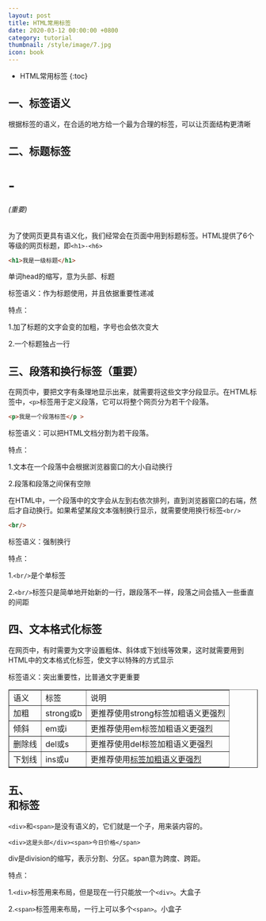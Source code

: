 ```yaml
---
layout: post
title: HTML常用标签
date: 2020-03-12 00:00:00 +0800
category: tutorial
thumbnail: /style/image/7.jpg
icon: book
---
```


* HTML常用标签
{:toc}

## 一、标签语义
根据标签的语义，在合适的地方给一个最为合理的标签，可以让页面结构更清晰  

## 二、标题标签<h1>-<h6>(重要)
为了使网页更具有语义化，我们经常会在页面中用到标题标签。HTML提供了6个等级的网页标题，即`<h1>-<h6>`  

```html
<h1>我是一级标题</h1>
```

单词head的缩写，意为头部、标题  

标签语义：作为标题使用，并且依据重要性递减  

特点：  

1.加了标题的文字会变的加粗，字号也会依次变大  

2.一个标题独占一行  

## 三、段落和换行标签（重要）
在网页中，要把文字有条理地显示出来，就需要将这些文字分段显示。在HTML标签中，`<p>`标签用于定义段落，它可以将整个网页分为若干个段落。  

```html
<p>我是一个段落标签</p >
```

标签语义：可以把HTML文档分割为若干段落。  

特点：  

1.文本在一个段落中会根据浏览器窗口的大小自动换行  

2.段落和段落之间保有空隙  

在HTML中，一个段落中的文字会从左到右依次排列，直到浏览器窗口的右端，然后才自动换行。如果希望某段文本强制换行显示，就需要使用换行标签`<br/>`

```html
<br/>
```

标签语义：强制换行  

特点：  

1.`<br/>`是个单标签

2.`<br/>`标签只是简单地开始新的一行，跟段落不一样，段落之间会插入一些垂直的间距

## 四、文本格式化标签
在网页中，有时需要为文字设置粗体、斜体或下划线等效果，这时就需要用到HTML中的文本格式化标签，使文字以特殊的方式显示  

标签语义：突出重要性，比普通文字更重要  

<table border="1">
<tr>
<td>语义</td>
<td>标签</td>
<td>说明</td>
</tr>
<tr>
<td>加粗</td>
<td>strong或b</td>
<td>更推荐使用strong标签加粗语义更强烈</td>
</tr>
<tr>
<td>倾斜</td>
<td>em或i</td>
<td>更推荐使用em标签加粗语义更强烈</td>
</tr>
<tr>
<td>删除线</td>
<td>del或s</td>
<td>更推荐使用del标签加粗语义更强烈</td>
</tr>
<tr>
<td>下划线</td>
<td>ins或u</td>
<td>更推荐使用<ins>标签加粗语义更强烈</td>
</tr>
</table>

## 五、<div>和<span>标签
`<div>`和`<span>`是没有语义的，它们就是一个子，用来装内容的。  

```
<div>这是头部</div><span>今日价格</span>
```
div是division的缩写，表示分割、分区。span意为跨度、跨距。  

特点：  

1.`<div>`标签用来布局，但是现在一行只能放一个`<div>`。大盒子  

2.`<span>`标签用来布局，一行上可以多个`<span>`。小盒子  
